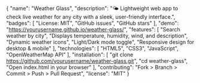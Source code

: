 {
  "name": "Weather Glass",
  "description": "🌤️ Lightweight web app to check live weather for any city with a sleek, user-friendly interface.",
  "badges": [
    "License: MIT",
    "GitHub issues",
    "GitHub stars"
  ],
  "demo": "https://yourusername.github.io/weather-glass/",
  "features": [
    "Search weather by city",
    "Displays temperature, humidity, wind, and description",
    "Dynamic weather icons",
    "Light/Dark mode toggle",
    "Responsive design for desktop & mobile"
  ],
  "technologies": [
    "HTML5",
    "CSS3",
    "JavaScript",
    "OpenWeatherMap API"
  ],
  "installation": [
    "git clone https://github.com/yourusername/weather-glass.git",
    "cd weather-glass",
    "Open index.html in your browser"
  ],
  "contributing": "Fork > Branch > Commit > Push > Pull Request",
  "license": "MIT"
}
